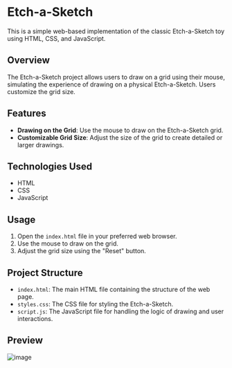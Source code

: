 # Etch-a-Sketch

This is a simple web-based implementation of the classic Etch-a-Sketch toy using HTML, CSS, and JavaScript.

## Overview

The Etch-a-Sketch project allows users to draw on a grid using their mouse, simulating the experience of drawing on a physical Etch-a-Sketch. Users customize the grid size.

## Features

- **Drawing on the Grid**: Use the mouse to draw on the Etch-a-Sketch grid.
- **Customizable Grid Size**: Adjust the size of the grid to create detailed or larger drawings.

## Technologies Used

- HTML
- CSS
- JavaScript

## Usage

1. Open the `index.html` file in your preferred web browser.
2. Use the mouse to draw on the grid.
3. Adjust the grid size using the "Reset" button.

## Project Structure

- `index.html`: The main HTML file containing the structure of the web page.
- `styles.css`: The CSS file for styling the Etch-a-Sketch.
- `script.js`: The JavaScript file for handling the logic of drawing and user interactions.

## Preview

![image](https://github.com/hoomaancodes/Etch_A_Sketch/assets/128029773/04eb6502-1f6d-4bf2-a438-0330ba7aa95e)





